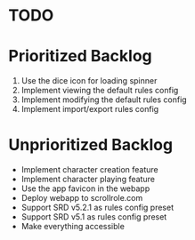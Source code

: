 # TODO

# Prioritized Backlog

1. Use the dice icon for loading spinner
2. Implement viewing the default rules config
3. Implement modifying the default rules config
4. Implement import/export rules config

# Unprioritized Backlog

- Implement character creation feature
- Implement character playing feature
- Use the app favicon in the webapp
- Deploy webapp to scrollrole.com
- Support SRD v5.2.1 as rules config preset
- Support SRD v5.1 as rules config preset
- Make everything accessible
